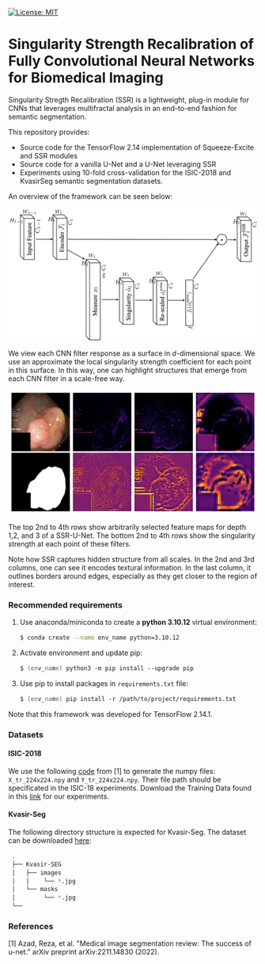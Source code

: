 [![License: MIT](https://img.shields.io/badge/License-MIT-green.svg)](https://opensource.org/licenses/MIT)
# Singularity Strength Recalibration of Fully Convolutional Neural Networks for Biomedical Imaging
Singularity Stregth Recalibration (SSR) is a lightweight, plug-in module for CNNs that leverages multifractal analysis in an end-to-end fashion for semantic segmentation.  

This repository provides:
  - Source code for the TensorFlow 2.14 implementation of Squeeze-Excite and SSR modules
  - Source code for a vanilla U-Net and a U-Net leveraging SSR
  - Experiments using 10-fold cross-validation for the ISIC-2018 and KvasirSeg semantic segmentation datasets. 

An overview of the framework can be seen below:

![plot](figures/schematic4.png)

We view each CNN filter response as a surface in $d$-dimensional space. We use an approximate the local singularity strength coefficient for each point in this surface. 
In this way, one can highlight structures that emerge from each CNN filter in a scale-free way.

![plot](figures/tentativa.png)

The top 2nd to 4th rows show arbitrarily selected feature maps for depth 1,2, and 3 of a SSR-U-Net.
The bottom 2nd to 4th rows show the singularity strength at each point of these filters. 

Note how SSR captures hidden structure from all scales. In the 2nd and 3rd columns, one can see it encodes textural information. In the last column, it outlines borders around edges, especially as they get closer to the region of interest.
### Recommended requirements
1. Use anaconda/miniconda to create a __python 3.10.12__ virtual environment:
    ```zsh
    $ conda create --name env_name python=3.10.12
    ```
2. Activate environment and update pip:
    ```zsh
    $ (env_name) python3 -m pip install --upgrade pip
    ```
4. Use pip to install packages in `requirements.txt` file:
    ```zsh
    $ (env_name) pip install -r /path/to/project/requirements.txt
    ```
Note that this framework was developed for TensorFlow 2.14.1.

### Datasets
#### ISIC-2018
We use the following [code](https://github.com/NITR098/Awesome-U-Net/blob/main/datasets/prepare_isic.ipynb) from [1] to generate the numpy files: `X_tr_224x224.npy` and `Y_tr_224x224.npy`. Their file path should be specificated in the ISIC-18 experiments. Download the Training Data found in this [link](https://challenge.isic-archive.com/data/#2018) for our experiments. 
#### Kvasir-Seg
The following directory structure is expected for Kvasir-Seg. The dataset can be downloaded [here](https://datasets.simula.no/kvasir-seg/): 

  ```bash
   .
   ├── Kvasir-SEG
   │   ├── images
   │   │    └── *.jpg
   │   └── masks
   │        └── *.jpg
   └──
   ```

### References
[1] Azad, Reza, et al. "Medical image segmentation review: The success of u-net." arXiv preprint arXiv:2211.14830 (2022).

